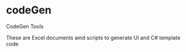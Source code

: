 # codeGen
CodeGen Tools


These are Excel documents amd scripts to generate UI and C# template code

